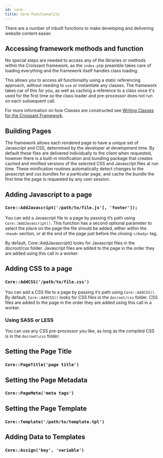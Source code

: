 ```yaml
---
id: core
title: Core Functionality
---
```


There are a number of inbuilt functions to make developing and delivering website content easier.

## Accessing framework methods and function
No special steps are needed to access any of the libraries or methods within the Croissant framework, as the `index.ph`p preamble takes care of loading everything and the framework itself handles class loading.

This allows you to access all functionality using a static referencing approach, without needing to `use` or instantiate any classes. The framework takes car of this for you, as well as caching a reference to a class once it's used for the first time so the class loader and pre-processor does not run on each subsequent call.

For more information on how Classes are constructed see [Writing Classes for the Croissant Framework](developer/writing-classes).

## Building Pages
The framework allows each rendered page to have a unique set of Javascript and CSS, determined by the developer at development time. By default these files are delivered individually to the client when requested, however there is a built-in minification and bundling package that creates cached and minified versions of the selected CSS and Javascript files at run time.
These minification routines automatically detect changes to the javascript and css bundles for a particular page, and cache the bundle the first time the page is requested by any user session.

## Adding Javascript to a page

### `Core::AddJavascript('/path/to/file.js'[, 'footer']);`

You can add a Javascript file to a page by passing it’s path using `Core::AddJavascript()`. This function has a second optional parameter to select the place on the page the file should be added, either within the `<head>` section, or at the end of the page just before the closing `</body>` tag.


By default, Core::AddJavascript() looks for Javascript files in the docroot/css folder. Javascript files are added to the page in the order they are added using this call in a worker.

## Adding CSS to a page
### `Core::AddCSS('/path/to/file.css')`

You can add a CSS file to a page by passing it’s path using `Core::AddCSS()`.
By default, `Core::AddCSS()` looks for CSS files in the `docroot/css` folder. CSS files are added to the page in the order they are added using this call in a worker.

### Using SASS or LESS
You can use any CSS pre-processor you like, as long as the compiled CSS is in the `docroot\css` folder.

## Setting the Page Title
### `Core::PageTitle('page title')`

## Setting the Page Metadata
### `Core::PageMeta('meta tags')`

## Setting the Page Template
### `Core::Template('/path/to/template.tpl')`

## Adding Data to Templates
### `Core::Assign('key', 'variable')`


